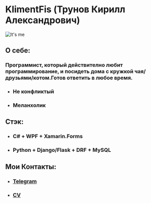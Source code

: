 # KlimentFis (Трунов Кирилл Александрович)

![It's me](https://i.pinimg.com/originals/68/6e/46/686e46b6844be0b1ee41d2f493a3f328.jpg)

## О себе:
### Программист, который действително любит программирование, и посидеть дома с кружкой чая/друзьями/котом.Готов ответить в любое время.
- ### Не конфликтый
- ### Меланхолик

## Стэк:
- ### C# + WPF + Xamarin.Forms
- ### Python + Django/Flask + DRF + MySQL

## Мои Контакты:
- ### [Telegram](http://t.me/KlimentFis)
- ### [CV](https://hh.ru/resume/aed9097bff088a6ee40039ed1f3871554d344e)
